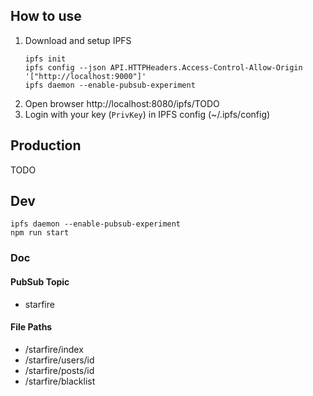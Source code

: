 ## How to use

1. Download and setup IPFS
   ```
   ipfs init
   ipfs config --json API.HTTPHeaders.Access-Control-Allow-Origin  '["http://localhost:9000"]'
   ipfs daemon --enable-pubsub-experiment
   ```
2. Open browser http://localhost:8080/ipfs/TODO
3. Login with your key (`PrivKey`) in IPFS config (~/.ipfs/config)

## Production

TODO

## Dev

```
ipfs daemon --enable-pubsub-experiment
npm run start
```

### Doc

#### PubSub Topic

* starfire

#### File Paths

* /starfire/index
* /starfire/users/id
* /starfire/posts/id
* /starfire/blacklist